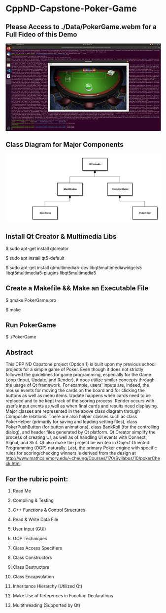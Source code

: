 # CppND-Capstone-Poker-Game
## Please Access to ./Data/PokerGame.webm for a Full Fideo of this Demo 
<img src="Data/PokerGame.gif"/>

## Class Diagram for Major Components 
<img src="Data/ClassDiagram.jpg"/>

## Install Qt Creator & Multimedia Libs
$ sudo apt-get install qtcreator

$ sudo apt install qt5-default

$ sudo apt-get install qtmultimedia5-dev libqt5multimediawidgets5 libqt5multimedia5-plugins libqt5multimedia5

## Create a Makefile && Make an Executable File
$ qmake PokerGame.pro

$ make

## Run PokerGame
$ ./PokerGame

## Abstract
This CPP ND Capstone project (Option 1) is built upon my previous school projects for a simple game of Poker. Even though it does not strictly followed the guidelines for game programming, especially for the Game Loop (Input, Update, and Render), it does utilize similar concepts through the usage of Qt framework. For example, users’ inputs are, indeed, the mouse events for moving the cards on the board and for clicking the buttons as well as menu items. Update happens when cards need to be replaced and to be kept track of the scoring process. Render occurs with user’s input events as well as when final cards and results need displaying. Major classes are represented in the above class diagram through Composite relations.  There are also helper classes such as class PokerHelper (primarily for saving and loading setting files), class PokerPushButton (for button animations), class BankRoll (for the controlling dialog), and header files generated by Qt platform. Qt Creator simplify the process of creating UI, as well as of handling UI events with Connect, Signal, and Slot. Qt also make the project be wrriten in Object Oriented Programming (OOP) naturally. Last, the primary Poker engine with specific rules for scoring/checking winners is derived from the design at 
http://www.mathcs.emory.edu/~cheung/Courses/170/Syllabus/10/pokerCheck.html

## For the rubric point:
1. Read Me

2. Compiling & Testing

3. C++ Functions & Control Structures

4. Read & Write Data File

5. User Input (GUI)

6. OOP Techniques

7. Class Access Specifiers

8. Class Constructors

9. Class Destructors

10. Class Encapsulation

11. Inheritance Hierarchy (Utilized Qt)

12. Make Use of References in Function Declarations

13. Multithreading (Supported by Qt)


